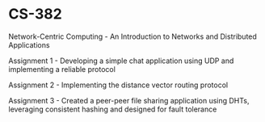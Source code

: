# CS-382
Network-Centric Computing - An Introduction to Networks and Distributed Applications

Assignment 1 - Developing a simple chat application using UDP and implementing a reliable protocol

Assignment 2 - Implementing the distance vector routing protocol 

Assignment 3 - Created a peer-peer file sharing application using DHTs, leveraging consistent hashing and designed for fault tolerance
